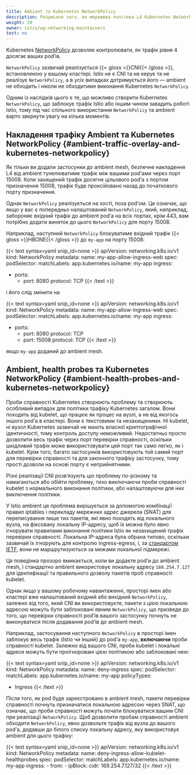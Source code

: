 ```yaml
---
title: Ambient та Kubernetes NetworkPolicy
description: Розуміння того, як мережева політика L4 Kubernetes NetworkPolicy з підтримкою CNI взаємодіє з режимом оточення Istio.
weight: 20
owner: istio/wg-networking-maintainers
test: no
---
```


Kubernetes [NetworkPolicy](https://kubernetes.io/docs/concepts/services-networking/network-policies/) дозволяє контролювати, як трафік рівня 4 досягає ваших podʼів.

`NetworkPolicy` зазвичай реалізується {{< gloss >}}CNI{{< /gloss >}}, встановленою у вашому кластері. Istio не є CNI та не керує та не реалізує `NetworkPolicy`, а в усіх випадках дотримується його — ambient не обходить і ніколи не обходитиме виконання Kubernetes `NetworkPolicy`.

Одним із наслідків цього є те, що можливо створити Kubernetes `NetworkPolicy`, що заблокує трафік Istio або іншим чином завадить роботі Istio, тому під час спільного використання `NetworkPolicy` та ambient варто звернути увагу на кілька моментів.

## Накладення трафіку Ambient та Kubernetes NetworkPolicy {#ambient-traffic-overlay-and-kubernetes-networkpolicy}

Як тільки ви додали застосунки до ambient mesh, безпечне накладення L4 від ambient тунелюватиме трафік між вашими podʼами через порт 15008. Коли захищений трафік досягне цільового podʼа з портом призначення 15008, трафік буде проксійовано назад до початкового порту призначення.

Однак `NetworkPolicy` реалізується на хості, поза podʼом. Це означає, що якщо у вас є попередньо налаштований `NetworkPolicy`, який, наприклад, забороняє вхідний трафік до ambient podʼа на всіх портах, крім 443, вам потрібно додати виняток до цього `NetworkPolicy` для порту 15008.

Наприклад, наступний `NetworkPolicy` блокуватиме вхідний трафік {{< gloss >}}HBONE{{< /gloss >}} до `my-app` на порту 15008:

{{< text syntax=yaml snip_id=none >}}
apiVersion: networking.k8s.io/v1
kind: NetworkPolicy
metadata:
  name: my-app-allow-ingress-web
spec:
  podSelector:
    matchLabels:
      app.kubernetes.io/name: my-app
  ingress:
  - ports:
    - port: 8080
      protocol: TCP
{{< /text >}}

і його слід змінити на

{{< text syntax=yaml snip_id=none >}}
apiVersion: networking.k8s.io/v1
kind: NetworkPolicy
metadata:
  name: my-app-allow-ingress-web
spec:
  podSelector:
    matchLabels:
      app.kubernetes.io/name: my-app
  ingress:
  - ports:
    - port: 8080
      protocol: TCP
    - port: 15008
      protocol: TCP
{{< /text >}}

якщо `my-app` доданий до ambient mesh.

## Ambient, health probes та Kubernetes NetworkPolicy {#ambient-health-probes-and-kubernetes-networkpolicy}

Проби справності Kubernetes створюють проблему та створюють особливий випадок для політики трафіку Kubernetes загалом. Вони походять від kubelet, що працює як процес на вузлі, а не від якогось іншого podʼа в кластері. Вони є текстовими та незахищеними. Ні kubelet, ні вузол Kubernetes зазвичай не мають власної криптографічної ідентичності, тому контроль доступу неможливий. Недостатньо просто дозволити весь трафік через порт перевірки справності, оскільки шкідливий трафік може використовувати цей порт так само легко, як і kubelet. Крім того, багато застосунків використовують той самий порт для перевірки справності та для законного трафіку застосунку, тому прості дозволи на основі порту є неприйнятними.

Різні реалізації CNI розвʼязують цю проблему по-різному та намагаються або обійти проблему, тихо виключаючи проби справності kubelet з нормального виконання політики, або налаштовуючи для них виключення політики.

У Istio ambient ця проблема вирішується за допомогою комбінації правил iptables і перекладу мережних адрес джерела (SNAT) для переписування лише тих пакетів, які явно походять від локального вузла, на фіксовану локальну IP-адресу, щоб їх можна було явно ігнорувати правилами виконання політики Istio як незахищений трафік перевірки справності. Локальна IP-адреса була обрана типово, оскільки зазвичай їх ігнорують для контролю ingress-egress, і, за [стандартом IETF](https://datatracker.ietf.org/doc/html/rfc3927), вони не маршрутизуються за межами локальної підмережі.

Ця поведінка прозоро вмикається, коли ви додаєте podʼи до ambient mesh, і стандартно ambient використовує локальну адресу `169.254.7.127` для ідентифікації та правильного дозволу пакетів проб справності kubelet.

Однак якщо у вашому робочому навантаженні, просторі імен або кластері вже налаштований вхідний або вихідний `NetworkPolicy`, залежно від того, який CNI ви використовуєте, пакети з цією локальною адресою можуть бути заблоковані явним `NetworkPolicy`, що призведе до того, що перевірки справності podʼів вашого застосунку почнуть не виконуватися після додавання podʼів до ambient mesh.

Наприклад, застосування наступного `NetworkPolicy` в просторі імен заблокує весь трафік (Istio чи інший) до podʼа `my-app`, **включаючи** проби справності kubelet. Залежно від вашого CNI, проби kubelet і локальні адреси можуть бути проігноровані цією політикою або заблоковані нею:

{{< text syntax=yaml snip_id=none >}}
apiVersion: networking.k8s.io/v1
kind: NetworkPolicy
metadata:
  name: deny-ingress
spec:
  podSelector:
    matchLabels:
      app.kubernetes.io/name: my-app
  policyTypes:
  - Ingress
{{< /text >}}

Після того, як pod буде зареєстровано в ambient mesh, пакети перевірки справності почнуть призначатися локальною адресою через SNAT, що означає, що проби справності можуть почати блокуватися вашим CNI при реалізації `NetworkPolicy`. Щоб дозволити пробам справності ambient обходити `NetworkPolicy`, явно дозвольте трафік від вузла до вашого podʼа, додавши до білого списку локальну адресу, яку використовує ambient для цього трафіку:

{{< text syntax=yaml snip_id=none >}}
apiVersion: networking.k8s.io/v1
kind: NetworkPolicy
metadata:
  name: deny-ingress-allow-kubelet-healthprobes
spec:
  podSelector:
    matchLabels:
      app.kubernetes.io/name: my-app
  ingress:
    - from:
      - ipBlock:
          cidr: 169.254.7.127/32
{{< /text >}}
